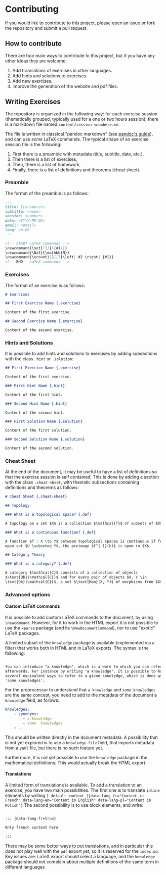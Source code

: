 # Contributing

If you would like to contribute to this project, please open an issue or fork
the repository and submit a pull request.

## How to contribute

There are four main ways to contribute to this project, but if you have any
other ideas they are welcome:

1. Add translations of exercises in other languages.
2. Add hints and solutions to exercises.
3. Add new exercises.
4. Improve the generation of the website and pdf files.

## Writing Exercises

The repository is organized in the following way: for each exercise session
(thematically grouped, typically used for a one or two hours session), there is
a markdown file named `content/session-<number>.md`.

The file is written in classical "pandoc markdown" (see [pandoc's
guide](https://pandoc.org/MANUAL.html#pandocs-markdown)), and can use *some*
LaTeX commands. The typical shape of an exercise session file is the following:

1. First there is a preamble with metadata (title, subtitle, date, etc.),
2. Then there is a list of exercises,
3. Then, there is a list of homework,
4. Finally, there is a list of definitions and theorems (cheat sheet).

### Preamble

The format of the preamble is as follows:

```markdown
---
title: Transducers
subtitle: <name>
session: <number>
date: <YYYY-MM-DD>
email: <email>
lang: en-GB
---

<!-- START LaTeX commands --> 
\newcommand{\set}[1]{\{#1\}}
\newcommand{\Nat}{\mathbb{N}}
\newcommand{\vcount}[2][]{\left| #2 \right|_{#1}}
<!-- END   LaTeX commands -->
```

### Exercises

The format of an exercise is as follows:

```markdown
# Exercises

## First Exercice Name {.exercise}

Content of the first exercise.

## Second Exercice Name {.exercise}

Content of the second exercise.
```


### Hints and Solutions

It is possible to add hints and solutions to exercises by adding subsections
with the class `.hint` or `.solution`:

```markdown
## First Exercice Name {.exercise}

Content of the first exercise.

### First Hint Name {.hint}

Content of the first hint.

### Second Hint Name {.hint}

Content of the second hint.

### First Solution Name {.solution}

Content of the first solution.

### Second Solution Name {.solution}

Content of the second solution.
```

### Cheat Sheet

At the end of the document, it may be useful to have a list of definitions so
that the exercise session is self contained. This is done by adding a section
with the class `.cheat-sheet`, with thematic subsections containing
definitions and theorems as follows:

```markdown
# Cheat Sheet {.cheat-sheet}

## Topology

### What is a topological space? {.def}

A topology on a set $X$ is a collection $\mathcal{T}$ of subsets of $X$ such that …

### What is a continuous function? {.def}

A function $f : X \to Y$ between topological spaces is continuous if for every
open set $U \subseteq Y$, the preimage $f^{-1}(U)$ is open in $X$.

## Category Theory

### What is a category? {.def}

A category $\mathcal{C}$ consists of a collection of objects
$\text{Ob}(\mathcal{C})$ and for every pair of objects $X, Y \in
\text{Ob}(\mathcal{C})$, a set $\text{Hom}(X, Y)$ of morphisms from $X$ to $Y$ …
```

### Advanced options


#### Custom LaTeX commands

It is possible to add custom LaTeX commands to the document, by using
`\newcommand`. However, for it to work in the HTML export it is not possible to
use the `xparse` package (and its `\NewDocumentCommand`), nor to use "exotic"
LaTeX packages.

A limited subset of the `knowledge` package is available (implemented via
a filter) that works both in HTML and in LaTeX exports.
The syntax is the following:

```markdown

You can introduce "a knowledge", which is a word to which you can refer
afterwards. For instance by writing 'a knowledge'. It is possible to have
several equivalent ways to refer to a given knowledge, which is done as follows
'some knowledges'.

```

For the preprocessor to understand that `a knowledge` and `some knowledges` are
the same concept, you need to add to the metadata of the document
a `knowledge` field, as follows:

```yaml
knowledges:
    - synonyms: 
        - a knowledge
        - some  knowledges
    - ...
```

This should be written directly in the document metadata. A possibility that is
not yet explored is to use a `knowledge-file` field, that imports metadata from
a `yaml` file, but there is no such feature yet.

Furthermore, it is not yet possible to use the `knowledge` package in the
mathematical definitions. This would actually break the HTML export. 

#### Translations

A limited form of translations is available.
To add a translation to an exercise, you have two main possibilities.
The first one is to translate `inline` elements 
by writing `[ default content ]{data-lang-fr="Content in French"
                               data-lang-en="Content in English"
                               data-lang-pl="Content in Polish"}`
The second possibility is to use
block elements, and write:

```markdown

::: {data-lang-fr=true}

Only french content here

:::

```

There may be some better ways to put translations, and in particular this does
not play well with the `pdf` export yet, so it is reserved for the `index.md`.
Key issues are: LaTeX export should select a language, and the `knowledge`
package should not complain about multiple definitions of the same term in
different languages.
